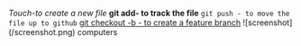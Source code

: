 
*Touch-to create a new file*
**git add- to track the file**
`git push - to move the file up to github`
[git checkout -b - to create a feature branch](https://www.github.com) 
![screenshot] (/screenshot.png)
computers